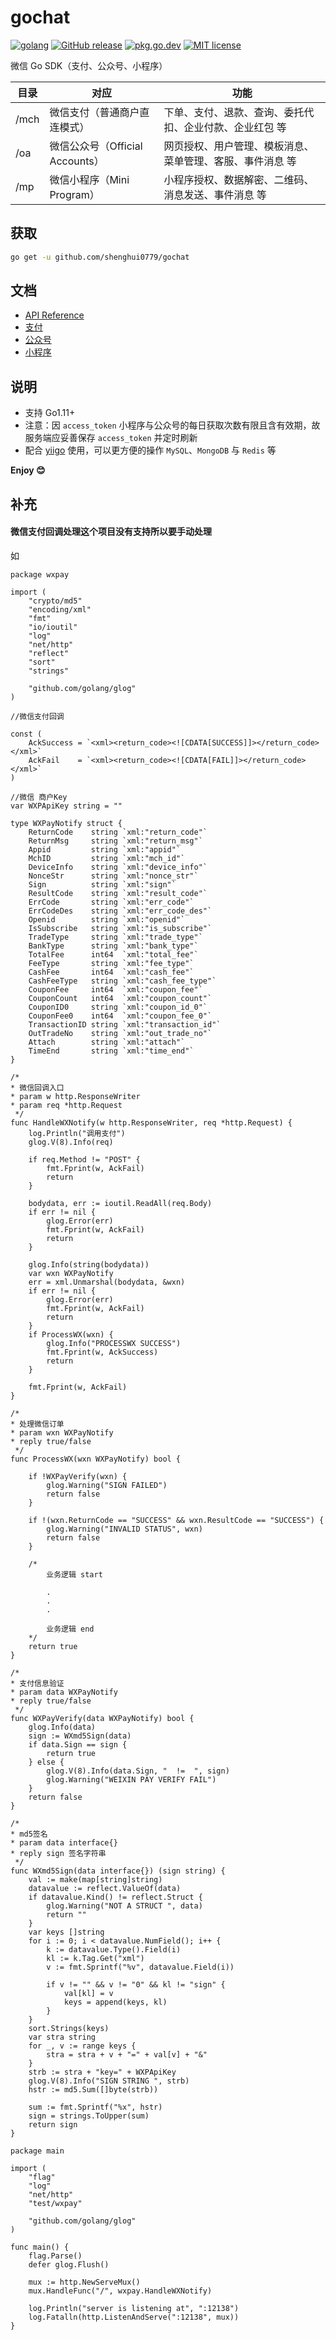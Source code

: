 # gochat

[![golang](https://img.shields.io/badge/Language-Go-green.svg?style=flat)](https://golang.org)
[![GitHub release](https://img.shields.io/github/release/shenghui0779/gochat.svg)](https://github.com/shenghui0779/gochat/releases/latest)
[![pkg.go.dev](https://img.shields.io/badge/dev-reference-007d9c?logo=go&logoColor=white&style=flat)](https://pkg.go.dev/github.com/shenghui0779/gochat)
[![MIT license](http://img.shields.io/badge/license-MIT-brightgreen.svg)](http://opensource.org/licenses/MIT)

微信 Go SDK（支付、公众号、小程序）

| 目录  | 对应                         | 功能                                             |
| ---- | ---------------------------- | ----------------------------------------------- |
| /mch | 微信支付（普通商户直连模式）      | 下单、支付、退款、查询、委托代扣、企业付款、企业红包 等  |
| /oa  | 微信公众号（Official Accounts）| 网页授权、用户管理、模板消息、菜单管理、客服、事件消息 等 |
| /mp  | 微信小程序（Mini Program）     | 小程序授权、数据解密、二维码、消息发送、事件消息 等      |

## 获取

```sh
go get -u github.com/shenghui0779/gochat
```

## 文档

- [API Reference](https://pkg.go.dev/github.com/shenghui0779/gochat)
- [支付](https://github.com/shenghui0779/gochat/wiki/支付)
- [公众号](https://github.com/shenghui0779/gochat/wiki/公众号)
- [小程序](https://github.com/shenghui0779/gochat/wiki/小程序)




## 说明

- 支持 Go1.11+
- 注意：因 `access_token` 小程序与公众号的每日获取次数有限且含有效期，故服务端应妥善保存 `access_token` 并定时刷新
- 配合 [yiigo](https://github.com/shenghui0779/yiigo) 使用，可以更方便的操作 `MySQL`、`MongoDB` 与 `Redis` 等

**Enjoy 😊**


## 补充

#### 微信支付回调处理这个项目没有支持所以要手动处理

如
```golang
package wxpay

import (
	"crypto/md5"
	"encoding/xml"
	"fmt"
	"io/ioutil"
	"log"
	"net/http"
	"reflect"
	"sort"
	"strings"

	"github.com/golang/glog"
)

//微信支付回调

const (
	AckSuccess = `<xml><return_code><![CDATA[SUCCESS]]></return_code></xml>`
	AckFail    = `<xml><return_code><![CDATA[FAIL]]></return_code></xml>`
)

//微信 商户Key
var WXPApiKey string = ""

type WXPayNotify struct {
	ReturnCode    string `xml:"return_code"`
	ReturnMsg     string `xml:"return_msg"`
	Appid         string `xml:"appid"`
	MchID         string `xml:"mch_id"`
	DeviceInfo    string `xml:"device_info"`
	NonceStr      string `xml:"nonce_str"`
	Sign          string `xml:"sign"`
	ResultCode    string `xml:"result_code"`
	ErrCode       string `xml:"err_code"`
	ErrCodeDes    string `xml:"err_code_des"`
	Openid        string `xml:"openid"`
	IsSubscribe   string `xml:"is_subscribe"`
	TradeType     string `xml:"trade_type"`
	BankType      string `xml:"bank_type"`
	TotalFee      int64  `xml:"total_fee"`
	FeeType       string `xml:"fee_type"`
	CashFee       int64  `xml:"cash_fee"`
	CashFeeType   string `xml:"cash_fee_type"`
	CouponFee     int64  `xml:"coupon_fee"`
	CouponCount   int64  `xml:"coupon_count"`
	CouponID0     string `xml:"coupon_id_0"`
	CouponFee0    int64  `xml:"coupon_fee_0"`
	TransactionID string `xml:"transaction_id"`
	OutTradeNo    string `xml:"out_trade_no"`
	Attach        string `xml:"attach"`
	TimeEnd       string `xml:"time_end"`
}

/*
* 微信回调入口
* param w http.ResponseWriter
* param req *http.Request
 */
func HandleWXNotify(w http.ResponseWriter, req *http.Request) {
	log.Println("调用支付")
	glog.V(8).Info(req)

	if req.Method != "POST" {
		fmt.Fprint(w, AckFail)
		return
	}

	bodydata, err := ioutil.ReadAll(req.Body)
	if err != nil {
		glog.Error(err)
		fmt.Fprint(w, AckFail)
		return
	}

	glog.Info(string(bodydata))
	var wxn WXPayNotify
	err = xml.Unmarshal(bodydata, &wxn)
	if err != nil {
		glog.Error(err)
		fmt.Fprint(w, AckFail)
		return
	}
	if ProcessWX(wxn) {
		glog.Info("PROCESSWX SUCCESS")
		fmt.Fprint(w, AckSuccess)
		return
	}

	fmt.Fprint(w, AckFail)
}

/*
* 处理微信订单
* param wxn WXPayNotify
* reply true/false
 */
func ProcessWX(wxn WXPayNotify) bool {

	if !WXPayVerify(wxn) {
		glog.Warning("SIGN FAILED")
		return false
	}

	if !(wxn.ReturnCode == "SUCCESS" && wxn.ResultCode == "SUCCESS") {
		glog.Warning("INVALID STATUS", wxn)
		return false
	}

	/*
		业务逻辑 start

		.
		.
		.

		业务逻辑 end
	*/
	return true
}

/*
* 支付信息验证
* param data WXPayNotify
* reply true/false
 */
func WXPayVerify(data WXPayNotify) bool {
	glog.Info(data)
	sign := WXmd5Sign(data)
	if data.Sign == sign {
		return true
	} else {
		glog.V(8).Info(data.Sign, "  !=  ", sign)
		glog.Warning("WEIXIN PAY VERIFY FAIL")
	}
	return false
}

/*
* md5签名
* param data interface{}
* reply sign 签名字符串
 */
func WXmd5Sign(data interface{}) (sign string) {
	val := make(map[string]string)
	datavalue := reflect.ValueOf(data)
	if datavalue.Kind() != reflect.Struct {
		glog.Warning("NOT A STRUCT ", data)
		return ""
	}
	var keys []string
	for i := 0; i < datavalue.NumField(); i++ {
		k := datavalue.Type().Field(i)
		kl := k.Tag.Get("xml")
		v := fmt.Sprintf("%v", datavalue.Field(i))

		if v != "" && v != "0" && kl != "sign" {
			val[kl] = v
			keys = append(keys, kl)
		}
	}
	sort.Strings(keys)
	var stra string
	for _, v := range keys {
		stra = stra + v + "=" + val[v] + "&"
	}
	strb := stra + "key=" + WXPApiKey
	glog.V(8).Info("SIGN STRING ", strb)
	hstr := md5.Sum([]byte(strb))

	sum := fmt.Sprintf("%x", hstr)
	sign = strings.ToUpper(sum)
	return sign
}

package main

import (
	"flag"
	"log"
	"net/http"
	"test/wxpay"

	"github.com/golang/glog"
)

func main() {
	flag.Parse()
	defer glog.Flush()

	mux := http.NewServeMux()
	mux.HandleFunc("/", wxpay.HandleWXNotify)

	log.Println("server is listening at", ":12138")
	log.Fatalln(http.ListenAndServe(":12138", mux))
}
```



